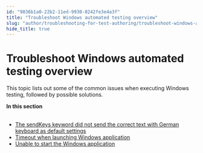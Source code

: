 ```yaml
---
id: "9036b1a0-22b2-11ed-9930-0242fe3e4a3f"
title: "Troubleshoot Windows automated testing overview"
slug: "author/troubleshooting-for-test-authoring/troubleshoot-windows-automated-testing/troubleshoot-windows-automated-testing-overview"
hide_title: true
---
```


# <a id="id" class="anchor_top_offset"/><a id="ariaid-title1" class="anchor_top_offset"/>Troubleshoot Windows automated testing overview

<p xmlns="http://www.w3.org/1999/xhtml" className="p">This topic lists out some of the common issues when executing Windows testing, followed by possible solutions.</p> 
<nav xmlns="http://www.w3.org/1999/xhtml" role="navigation" className="related-links"><div className="linklist"><strong>In this section</strong><br /><br /><ul className="linklist"><li className="linklist"><a className="link" href="/docs/author/troubleshooting-for-test-authoring/troubleshoot-windows-automated-testing/the-sendkeys-keyword-did-not-send-the-correct-text-with-german-keyboard-as-default-settings">The sendKeys keyword did not send the correct text with German keyboard as default settings</a></li><li className="linklist"><a className="link" href="/docs/author/troubleshooting-for-test-authoring/troubleshoot-windows-automated-testing/timeout-when-launching-windows-application">Timeout when launching Windows application</a></li><li className="linklist"><a className="link" href="/docs/author/troubleshooting-for-test-authoring/troubleshoot-windows-automated-testing/unable-to-start-the-windows-application">Unable to start the Windows application</a></li></ul></div></nav> 
